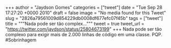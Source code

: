 
+++
author = "Jaydson Gomes"
categories = ["tweet"]
date = "Tue Sep 28 17:27:20 +0000 2010"
draft = false
image = "No media found for this Tweet"
slug = "2826a79561009d854229db0008df677efc07f45b"
tags = ["tweet"]
title = """Nada pode ser tão complex..."""
tweet = true
tweet_url = "https://twitter.com/jaydson/status/25804673199"
+++
Nada pode ser tão complexo para exigir mais de 2.000 linhas de código em uma classe. PQP. #Sobrinhagem
